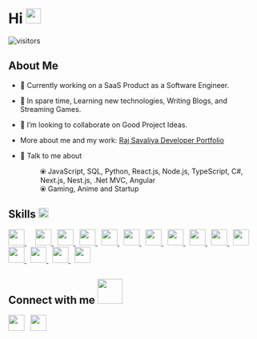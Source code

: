 <div align="center">
</div>

<h1> Hi <img src = "https://raw.githubusercontent.com/MartinHeinz/MartinHeinz/master/wave.gif" width = 30px> </h1>
<p align='center'>

![visitors](https://visitor-badge.glitch.me/badge?page_id=srx9.srx9)

<h2> About Me </h2>


- 🔭 Currently working on a SaaS Product as a Software Engineer.

- 🌱 In spare time, Learning new technologies, Writing Blogs, and Streaming Games. 

- 👯 I’m looking to collaborate on Good Project Ideas. 

- More about me and my work: <a href="https://www.rajsavaliya.com">Raj Savaliya Developer Portfolio</a>

- 💬 Talk to me about 
      <div style="padding-left:40px;padding-top:-20px;">
            ⦿ JavaScript, SQL, Python, React.js, Node.js, TypeScript, C#, Next.js, Nest.js, .Net MVC, Angular
            </br>
            ⦿ Gaming, Anime and Startup 
      </div>



<h2> Skills <img src = "https://media2.giphy.com/media/QssGEmpkyEOhBCb7e1/giphy.gif?cid=ecf05e47a0n3gi1bfqntqmob8g9aid1oyj2wr3ds3mg700bl&rid=giphy.gif" width = 20px> </h2>
<a href= https://github.com/srx9?tab=repositories&q=&type=&language=python&sort= style="margin-right:18px;"> <img width ='32px' src ='https://raw.githubusercontent.com/rahulbanerjee26/githubAboutMeGenerator/main/icons/python.svg'> </a>
<a href= https://github.com/srx9?tab=repositories&q=&type=&language=reactjs&sort=  style="padding-right:8px;"> <img width ='32px' src ='https://raw.githubusercontent.com/rahulbanerjee26/githubAboutMeGenerator/main/icons/reactjs.svg'> </a>
<a href= https://github.com/srx9?tab=repositories&q=&type=&language=javascript&sort=  style="padding-right:8px;"> <img width ='32px' src ='https://raw.githubusercontent.com/rahulbanerjee26/githubAboutMeGenerator/main/icons/javascript.svg'> </a>
<a href= https://github.com/srx9?tab=repositories&q=&type=&language=nodejs&sort=  style="padding-right:8px;"> <img width ='32px' src ='https://raw.githubusercontent.com/rahulbanerjee26/githubAboutMeGenerator/main/icons/nodejs.svg'> </a>
<a href= https://github.com/srx9?tab=repositories&q=&type=&language=csharp&sort=  style="padding-right:8px;"> <img width ='32px' src ='https://raw.githubusercontent.com/rahulbanerjee26/githubAboutMeGenerator/main/icons/csharp.svg'> </a>
<a href= https://github.com/srx9?tab=repositories&q=&type=&language=mysql&sort=  style="padding-right:8px;"> <img width ='32px' src ='https://raw.githubusercontent.com/rahulbanerjee26/githubAboutMeGenerator/main/icons/mysql.svg'> </a>
<a href= https://github.com/srx9?tab=repositories&q=&type=&language=postgresql&sort=  style="padding-right:8px;"> <img width ='32px' src ='https://raw.githubusercontent.com/rahulbanerjee26/githubAboutMeGenerator/main/icons/postgresql.svg'> </a>
<a href= https://github.com/srx9?tab=repositories&q=&type=&language=angularjs&sort=  style="padding-right:8px;"> <img width ='32px' src ='https://raw.githubusercontent.com/rahulbanerjee26/githubAboutMeGenerator/main/icons/angularjs.svg'> </a>
<a href= https://github.com/srx9?tab=repositories&q=&type=&language=typescript&sort=  style="padding-right:8px;"> <img width ='32px' src ='https://raw.githubusercontent.com/rahulbanerjee26/githubAboutMeGenerator/main/icons/typescript.svg'> </a>
<a href= https://github.com/srx9?tab=repositories&q=&type=&language=jest&sort=  style="padding-right:8px;"> <img width ='32px' src ='https://raw.githubusercontent.com/rahulbanerjee26/githubAboutMeGenerator/main/icons/jest.svg'> </a>
<a href= https://github.com/srx9?tab=repositories&q=&type=&language=aws&sort=  style="padding-right:8px;"> <img width ='32px' src ='https://raw.githubusercontent.com/rahulbanerjee26/githubAboutMeGenerator/main/icons/aws.svg'> </a>
<a href= https://github.com/srx9?tab=repositories&q=&type=&language=azure&sort=  style="padding-right:8px;"> <img width ='32px' src ='https://raw.githubusercontent.com/rahulbanerjee26/githubAboutMeGenerator/main/icons/azure.svg'> </a>
<a href= https://github.com/srx9?tab=repositories&q=&type=&language=dotnet&sort=  style="padding-right:8px;"> <img width ='32px' src ='https://raw.githubusercontent.com/rahulbanerjee26/githubAboutMeGenerator/main/icons/dotnet.svg'> </a>
<a href= https://github.com/srx9?tab=repositories&q=&type=&language=java&sort=  style="padding-right:8px;"> <img width ='32px' src ='https://raw.githubusercontent.com/rahulbanerjee26/githubAboutMeGenerator/main/icons/java.svg'> </a>
<a href= https://github.com/srx9?tab=repositories&q=&type=&language=mongodb&sort=  style="padding-right:8px;"> <img width ='32px' src ='https://raw.githubusercontent.com/rahulbanerjee26/githubAboutMeGenerator/main/icons/mongodb.svg'> </a>


<h2> Connect with me <img src='https://raw.githubusercontent.com/ShahriarShafin/ShahriarShafin/main/Assets/handshake.gif' width="50px"> </h2>
<a href = 'https://www.linkedin.com/in/savaliya-raj'  style="padding-right:8px;"> <img width = '32px' align= 'center' src="https://raw.githubusercontent.com/rahulbanerjee26/githubAboutMeGenerator/main/icons/linked-in-alt.svg"/></a> 
<a href = 'https://www.github.com/srx9'  style="padding-right:8px;"> <img width = '32px' align= 'center' src="https://raw.githubusercontent.com/rahulbanerjee26/githubAboutMeGenerator/main/icons/github.svg"/></a> 


